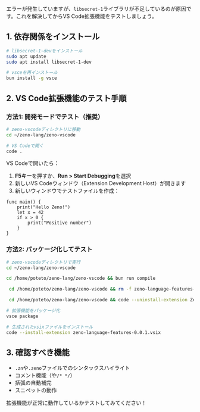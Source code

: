 エラーが発生していますが、`libsecret-1`ライブラリが不足しているのが原因です。これを解決してからVS Code拡張機能をテストしましょう。

## 1. 依存関係をインストール

````bash
# libsecret-1-devをインストール
sudo apt update
sudo apt install libsecret-1-dev

# vsceを再インストール
bun install -g vsce
````

## 2. VS Code拡張機能のテスト手順

### 方法1: 開発モードでテスト（推奨）

````bash
# zeno-vscodeディレクトリに移動
cd ~/zeno-lang/zeno-vscode

# VS Codeで開く
code .
````

VS Codeで開いたら：
1. **F5キー**を押すか、**Run > Start Debugging**を選択
2. 新しいVS Codeウィンドウ（Extension Development Host）が開きます
3. 新しいウィンドウでテストファイルを作成：

````zeno
func main() {
    print("Hello Zeno!")
    let x = 42
    if x > 0 {
        print("Positive number")
    }
}
````

### 方法2: パッケージ化してテスト

````bash
# zeno-vscodeディレクトリで実行
cd ~/zeno-lang/zeno-vscode

cd /home/poteto/zeno-lang/zeno-vscode && bun run compile

 cd /home/poteto/zeno-lang/zeno-vscode && rm -f zeno-language-features-0.0.1.vsix && vsce package --no-dependencies

 cd /home/poteto/zeno-lang/zeno-vscode && code --uninstall-extension ZenoLang.zeno-language-features && code --install-extension zeno-language-features-0.0.1.vsix

# 拡張機能をパッケージ化
vsce package

# 生成されたvsixファイルをインストール
code --install-extension zeno-language-features-0.0.1.vsix
````

## 3. 確認すべき機能

- `.zn`や`.zeno`ファイルでのシンタックスハイライト
- コメント機能（や`/* */`）
- 括弧の自動補完
- スニペットの動作

拡張機能が正常に動作しているかテストしてみてください！